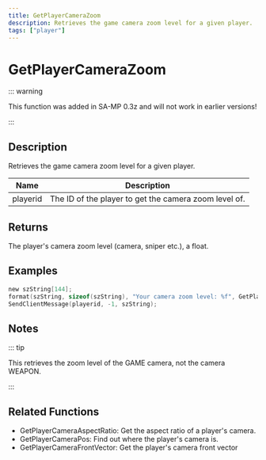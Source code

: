 ```yaml
---
title: GetPlayerCameraZoom
description: Retrieves the game camera zoom level for a given player.
tags: ["player"]
---
```


# GetPlayerCameraZoom

::: warning

This function was added in SA-MP 0.3z and will not work in earlier versions!

:::

## Description

Retrieves the game camera zoom level for a given player.

| Name     | Description                                           |
| -------- | ----------------------------------------------------- |
| playerid | The ID of the player to get the camera zoom level of. |

## Returns

The player's camera zoom level (camera, sniper etc.), a float.

## Examples

```c
new szString[144];
format(szString, sizeof(szString), "Your camera zoom level: %f", GetPlayerCameraZoom(playerid));
SendClientMessage(playerid, -1, szString);
```

## Notes

::: tip

This retrieves the zoom level of the GAME camera, not the camera WEAPON.

:::

## Related Functions

- GetPlayerCameraAspectRatio: Get the aspect ratio of a player's camera.
- GetPlayerCameraPos: Find out where the player's camera is.
- GetPlayerCameraFrontVector: Get the player's camera front vector
